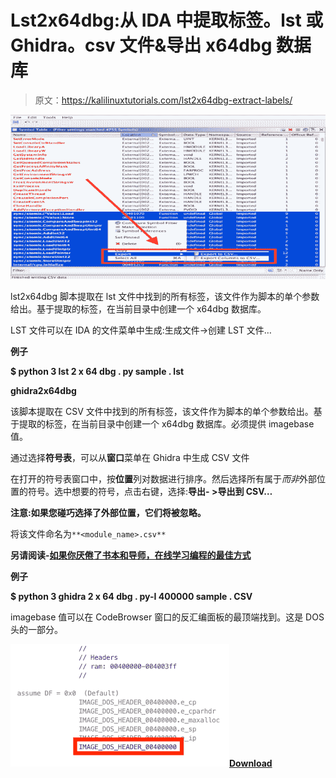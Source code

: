 # Lst2x64dbg:从 IDA 中提取标签。lst 或 Ghidra。csv 文件&导出 x64dbg 数据库

> 原文：<https://kalilinuxtutorials.com/lst2x64dbg-extract-labels/>

[![Lst2x64dbg : Extract Labels From IDA .lst or Ghidra .csv File & Export x64dbg Database](img//35b1fea9e22e5673c77c0425b9fe8211.png "Lst2x64dbg : Extract Labels From IDA .lst or Ghidra .csv File & Export x64dbg Database")](https://1.bp.blogspot.com/-MY1TykT2Qic/XRqlzEcdtRI/AAAAAAAABK8/z6M1WuahFS8J3GRpY7UNWIppvLtlN5XOACLcBGAs/s1600/lst2x64dbg%25282%2529.png)

lst2x64dbg 脚本提取在 lst 文件中找到的所有标签，该文件作为脚本的单个参数给出。基于提取的标签，在当前目录中创建一个 x64dbg 数据库。

LST 文件可以在 IDA 的文件菜单中生成:生成文件->创建 LST 文件…

**例子**

**$ python 3 lst 2 x 64 dbg . py sample . lst**

**ghidra2x64dbg**

该脚本提取在 CSV 文件中找到的所有标签，该文件作为脚本的单个参数给出。基于提取的标签，在当前目录中创建一个 x64dbg 数据库。必须提供 imagebase 值。

通过选择**符号表**，可以从**窗口**菜单在 Ghidra 中生成 CSV 文件

在打开的符号表窗口中，按**位置**列对数据进行排序。然后选择所有属于*而非*外部位置的符号。选中想要的符号，点击右键，选择:**导出- >导出到 CSV…**

**注意:如果您碰巧选择了外部位置，它们将被忽略。**

将该文件命名为`**<module_name>.csv**`

**另请阅读-[如果你厌倦了书本和导师，在线学习编程的最佳方式](https://kalilinuxtutorials.com/learn-programming-online/)**

**例子**

**$ python 3 ghidra 2 x 64 dbg . py-I 400000 sample . CSV**

imagebase 值可以在 CodeBrowser 窗口的反汇编面板的最顶端找到。这是 DOS 头的一部分。

![](img//10c14946eb30739cc6000eebff2094c8.png)[**Download**](https://github.com/utkonos/lst2x64dbg)